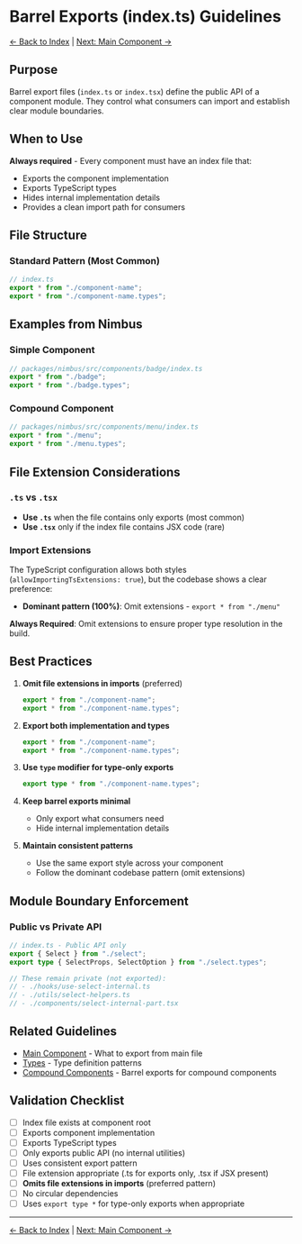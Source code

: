 # Barrel Exports (index.ts) Guidelines

[← Back to Index](../component-guidelines.md) |
[Next: Main Component →](./main-component.md)

## Purpose

Barrel export files (`index.ts` or `index.tsx`) define the public API of a
component module. They control what consumers can import and establish clear
module boundaries.

## When to Use

**Always required** - Every component must have an index file that:

- Exports the component implementation
- Exports TypeScript types
- Hides internal implementation details
- Provides a clean import path for consumers

## File Structure

### Standard Pattern (Most Common)

```typescript
// index.ts
export * from "./component-name";
export * from "./component-name.types";
```

## Examples from Nimbus

### Simple Component

```typescript
// packages/nimbus/src/components/badge/index.ts
export * from "./badge";
export * from "./badge.types";
```

### Compound Component

```typescript
// packages/nimbus/src/components/menu/index.ts
export * from "./menu";
export * from "./menu.types";
```

## File Extension Considerations

### `.ts` vs `.tsx`

- **Use `.ts`** when the file contains only exports (most common)
- **Use `.tsx`** only if the index file contains JSX code (rare)

### Import Extensions

The TypeScript configuration allows both styles
(`allowImportingTsExtensions: true`), but the codebase shows a clear preference:

- **Dominant pattern (100%)**: Omit extensions - `export * from "./menu"`

**Always Required**: Omit extensions to ensure proper type resolution in the
build.

## Best Practices

1. **Omit file extensions in imports** (preferred)

   ```typescript
   export * from "./component-name";
   export * from "./component-name.types";
   ```

2. **Export both implementation and types**

   ```typescript
   export * from "./component-name";
   export * from "./component-name.types";
   ```

3. **Use `type` modifier for type-only exports**

   ```typescript
   export type * from "./component-name.types";
   ```

4. **Keep barrel exports minimal**
   - Only export what consumers need
   - Hide internal implementation details

5. **Maintain consistent patterns**
   - Use the same export style across your component
   - Follow the dominant codebase pattern (omit extensions)

## Module Boundary Enforcement

### Public vs Private API

```typescript
// index.ts - Public API only
export { Select } from "./select";
export type { SelectProps, SelectOption } from "./select.types";

// These remain private (not exported):
// - ./hooks/use-select-internal.ts
// - ./utils/select-helpers.ts
// - ./components/select-internal-part.tsx
```

## Related Guidelines

- [Main Component](./main-component.md) - What to export from main file
- [Types](./types.md) - Type definition patterns
- [Compound Components](./compound-components.md) - Barrel exports for compound
  components

## Validation Checklist

- [ ] Index file exists at component root
- [ ] Exports component implementation
- [ ] Exports TypeScript types
- [ ] Only exports public API (no internal utilities)
- [ ] Uses consistent export pattern
- [ ] File extension appropriate (.ts for exports only, .tsx if JSX present)
- [ ] **Omits file extensions in imports** (preferred pattern)
- [ ] No circular dependencies
- [ ] Uses `export type *` for type-only exports when appropriate

---

[← Back to Index](../component-guidelines.md) |
[Next: Main Component →](./main-component.md)
